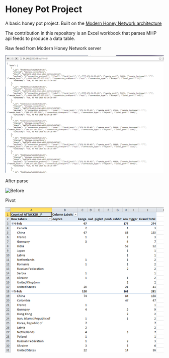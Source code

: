 # Honey Pot Project
A basic honey pot project.  Built on the [Modern Honey Network architecture](http://threatstream.github.io/mhn/)

The contribution in this repository is an Excel workbook that parses MHP api feeds to produce a data table.


Raw feed from Modern Honey Network server

![Before](before.png)

After parse

![Before](parse.png)

Pivot

![Pivot](pivot.png)
